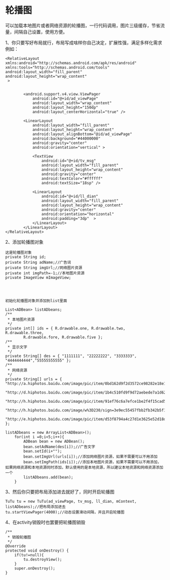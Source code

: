 # 轮播图
可以加载本地图片或者网络资源的轮播图，一行代码调用，图片三级缓存，节省流量，间隔自己设置，使用方便。



1、你只要写好布局就行，布局写成啥样你自己决定，扩展性强，满足多样化需求
例如：



    <RelativeLayout xmlns:android="http://schemas.android.com/apk/res/android"
    xmlns:tools="http://schemas.android.com/tools"
    android:layout_width="fill_parent"
    android:layout_height="wrap_content"
     >


            <android.support.v4.view.ViewPager
                android:id="@+id/ad_viewPage"
                android:layout_width="wrap_content"
                android:layout_height="150dp"
                android:layout_centerHorizontal="true" />

            <LinearLayout
                android:layout_width="fill_parent"
                android:layout_height="wrap_content"
                android:layout_alignBottom="@id/ad_viewPage"
                android:background="#44000000"
                android:gravity="center"
                android:orientation="vertical" >

                <TextView
                    android:id="@+id/tv_msg"
                    android:layout_width="fill_parent"
                    android:layout_height="wrap_content"
                    android:gravity="center"
                    android:textColor="#ffffff"
                    android:textSize="18sp" />

                <LinearLayout
                    android:id="@+id/ll_dian"
                    android:layout_width="fill_parent"
                    android:layout_height="wrap_content"
                    android:gravity="center"
                    android:orientation="horizontal"
                    android:padding="3dp"  >
                </LinearLayout>
            </LinearLayout>
    </RelativeLayout>


2、添加轮播图对象
	
	这是轮播图对象
    private String id;
	private String adName;//广告词
	private String imgUrl;//网络图片资源
	private int imgPath=-1;//本地图片资源
	private ImageView mImageView;




	初始化轮播图对象并添加到list里面

	List<ADBean> listADbeans;
	/**
	 * 本地图片资源
	 */
	private int[] ids = { R.drawable.one, R.drawable.two, R.drawable.three,
			R.drawable.fore, R.drawable.five };
	/**
	 * 显示文字
	 */
	private String[] des = { "1111111", "22222222", "3333333", "4444444444","55555555555" };
	/**
	 * 网络资源
	 */
	private String[] urls = { "http://a.hiphotos.baidu.com/image/pic/item/0bd162d9f2d3572ce98282e18e13632762d0c3af.jpg",
			"http://d.hiphotos.baidu.com/image/pic/item/1b4c510fd9f9d72aebede7a1d62a2834359bbb85.jpg",
			"http://h.hiphotos.baidu.com/image/pic/item/91ef76c6a7efce1be2f4f15cad51f3deb58f654c.jpg",
			"http://h.hiphotos.baidu.com/image/w%3D230/sign=3e9ec55457fbb2fb342b5f117f4b2043/e850352ac65c1038343303cbb0119313b07e896e.jpg",
			"http://e.hiphotos.baidu.com/image/pic/item/d53f8794a4c27d1e3625e52d18d5ad6edcc438dc.jpg" };
		
    listADbeans = new ArrayList<ADBean>();
		for(int i =0;i<5;i++){
			ADBean bean = new ADBean();
			bean.setAdName(des[i]);//广告文字
			bean.setId(i+"");
			bean.setImgUrl(urls[i]);//添加网络图片资源，如果不需要可以不用添加
			bean.setImgPath(ids[i]);//添加本地图片资源，如果不需要可以不用添加，如果网络资源和本地资源同时添加，默认使用的是本地资源，所以建议本地资源和网络资源添加一个
			listADbeans.add(bean);
		}



3、然后你只要把布局添加进去就好了，同时开启轮播图

    TuTu tu = new TuTu(ad_viewPage, tv_msg, ll_dian, mContext, listADbeans);//把布局添加进去
	tu.startViewPager(4000);//动态设置滑动间隔，并且开启轮播图

4、在activity销毁时也罢要把轮播图销毁

    /**
	 * 销毁轮播图
	 */
	@Override
	protected void onDestroy() {
		if(tu!=null){
			tu.destroyView();
		}
		super.onDestroy();
	}






